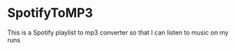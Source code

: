 # SpotifyToMP3
This is a Spotify playlist to mp3 converter so that I can listen to music on my runs
